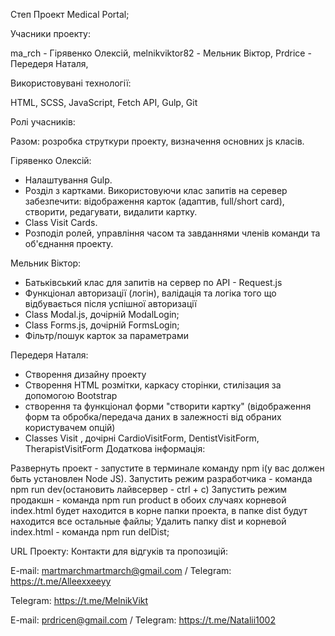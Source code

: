 Степ Проект Medical Portal;

Учасники проекту:

ma_rch - Гірявенко Олексій,
melnikviktor82 - Мельник Віктор,
Prdrice - Передеря Наталя,

Використовувані технології:

HTML, SCSS, JavaScript, Fetch API, Gulp, Git

Ролі учасників:

Разом: розробка струткури проекту, визначення основних js класів.

Гірявенко Олексій:

-   Налаштування Gulp.
-   Розділ з картками. Використовуючи клас запитів на серевер забезпечити:
    відображення карток (адаптив, full/short card), створити, редагувати, видалити картку.
-   Class Visit Cards.
-   Розподіл ролей, управління часом та завданнями членів команди та об'єднання проекту.

Мельник Віктор:

-   Батьківський клас для запитів на сервер по API - Request.js
-   Функціонал авторизації (логін), валідація та логіка того що відбувається після успішної авторизації
-   Class Modal.js, дочірній ModalLogin;
-   Class Forms.js, дочірній FormsLogin;
-   Фільтр/пошук карток за параметрами

Передеря Наталя:

-   Створення дизайну проекту
-   Створення HTML розмітки, каркасу сторінки, стилізация за допомогою Bootstrap
-   створення та функціонал форми "створити картку"
    (відображення форм та обробка/передача даних в залежності від обраних користувачем опцій)
-   Classes Visit , дочірні CardioVisitForm, DentistVisitForm, TherapistVisitForm
    Додаткова інформація:

Развернуть проект - запустите в терминале команду npm i(у вас должен быть установлен Node JS).
Запустить режим разработчика - команда npm run dev(остановить лайвсервер - ctrl + c)
Запустить режим продакшн - команда npm run product в обоих случаях корневой index.html будет находится в корне папки проекта, в папке dist будут находится все остальные файлы;
Удалить папку dist и корневой index.html - команда npm run delDist;

URL Проекту:
Контакти для відгуків та пропозицій:

E-mail: martmarchmartmarch@gmail.com / Telegram: https://t.me/Alleexxeeyy

Telegram: https://t.me/MelnikVikt

E-mail: prdricen@gmail.com / Telegram: https://t.me/Natalii1002
